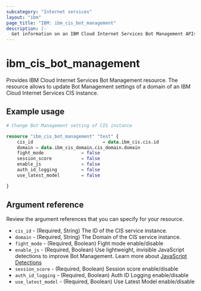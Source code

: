 ```yaml
---
subcategory: "Internet services"
layout: "ibm"
page_title: "IBM: ibm_cis_bot_management"
description: |-
  Get information on an IBM Cloud Internet Services Bot Management APIs.
---
```


# ibm_cis_bot_management

 Provides IBM Cloud Internet Services Bot Management resource. The resource allows to update Bot Management settings of a domain of an IBM Cloud Internet Services CIS instance.

## Example usage
```terraform
# Change Bot Management setting of CIS instance

resource "ibm_cis_bot_management" "test" {
    cis_id                          = data.ibm_cis.cis.id
    domain = data.ibm_cis_domain.cis_domain.domain
    fight_mode				= false
    session_score			= false
    enable_js				= false
    auth_id_logging			= false
    use_latest_model 		= false

}
```

## Argument reference
Review the argument references that you can specify for your resource. 

- `cis_id` - (Required, String) The ID of the CIS service instance.
- `domain` - (Required, String) The Domain of the CIS service instance.
- `fight_mode` - (Required, Boolean) Fight mode enable/disable
- `enable_js` - (Required, Boolean) Use lightweight, invisible JavaScript detections to improve Bot Management. Learn more about [JavaScript Detections](https://developers.cloudflare.com/bots/reference/javascript-detections/)
- `session_score` - (Required, Boolean) Session score enable/disable
- `auth_id_logging` - (Required, Boolean) Auth ID Logging enable/disable
- `use_latest_model` - (Required, Boolean) Use Latest Model enable/disable



